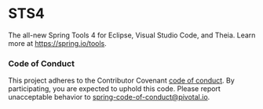 # STS4

The all-new Spring Tools 4 for Eclipse, Visual Studio Code, and Theia. Learn more at https://spring.io/tools.

### Code of Conduct
This project adheres to the Contributor Covenant [code of
conduct](CODE_OF_CONDUCT.adoc). By participating, you  are expected to uphold this code. Please report
unacceptable behavior to spring-code-of-conduct@pivotal.io.
